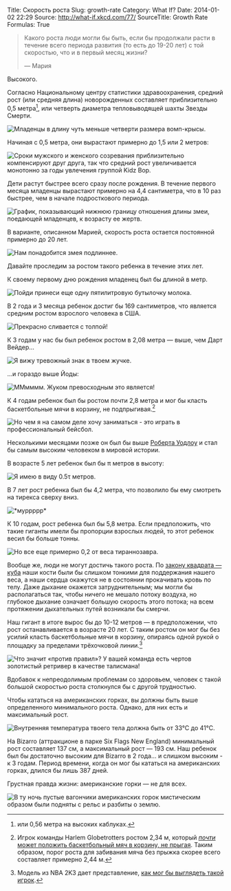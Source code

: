 Title: Скорость роста
Slug: growth-rate
Category: What If?
Date: 2014-01-02 22:29
Source: http://what-if.xkcd.com/77/
SourceTitle: Growth Rate
Formulas: True

> Какого роста люди могли бы быть, если бы продолжали расти в течение всего периода развития (то есть до 19-20 лет) с той скоростью, что и в первый месяц жизни?
> 
> — Мария

Высокого.

Согласно Национальному центру статистики здравоохранения, средний рост (или средняя длина) новорожденных составляет приблизительно 0,5 метра[^1], или четверть диаметра тепловыводящей шахты Звезды Смерти.

![](/uploads/077-growth-rate/height_deathstar_ru.png "Младенцы в длину чуть меньше четверти размера вомп-крысы.")

Начиная с 0,5 метра, они вырастают примерно до 1,5 или 2 метров:

![](/uploads/077-growth-rate/height_chart_ru.png "Сроки мужского и женского созревания приблизительно компенсируют друг друга, так что средний рост увеличивается монотонно за годы увлечения группой Kidz Bop.")

Дети растут быстрее всего сразу после рождения. В течение первого месяца младенцы вырастают примерно на 4,4 сантиметра, что в 10 раз быстрее, чем в начале подросткового периода.

![](/uploads/077-growth-rate/height_zoom_ru.png "График, показывающий нижнюю границу отношения длины змеи, поедающей младенцев, к возрасту ее жертв.")

В варианте, описанном Марией, скорость роста остается постоянной примерно до 20 лет.

![](/uploads/077-growth-rate/height_extrap_ru.png "Нам понадобится змея подлиннее.")

Давайте проследим за ростом такого ребенка в течение этих лет.

К своему первому дню рождения младенец был бы длиной в метр.

![](/uploads/077-growth-rate/height_1_ru.png "Пойди принеси еще одну пятилитровую бутылочку молока.")

В 2 года и 3 месяца ребенок достиг бы 169 сантиметров, что является средним ростом взрослого человека в США.

![](/uploads/077-growth-rate/height_2.png "Прекрасно сливается с толпой!")

К 3 годам у нас бы был ребенок ростом в 2,08 метра — выше, чем Дарт Вейдер…

![](/uploads/077-growth-rate/height_3_ru.png "Я вижу тревожный знак в твоем жучке.")

…и гораздо выше Йоды:

![](/uploads/077-growth-rate/height_yoda.png "ММмммм. Жуком превосходным это является!")

К 4 годам ребенок был бы ростом почти 2,8 метра и мог бы класть баскетбольные мячи в корзину, не подпрыгивая.[^2]

![](/uploads/077-growth-rate/height_4.png "Но чем я на самом деле хочу заниматься - это играть в профессиональный бейсбол.")

Несколькими месяцами позже он был бы выше [Роберта Уодлоу](https://ru.wikipedia.org/wiki/Уодлоу,_Роберт) и стал бы самым высоким человеком в мировой истории.

В возрасте 5 лет ребенок был бы π метров в высоту:

![](/uploads/077-growth-rate/height_5.png "Я имею в виду 0.5τ метров.")

В 7 лет рост ребенка был бы 4,2 метра, что позволило бы ему смотреть на тирекса сверху вниз.

![](/uploads/077-growth-rate/height_7_ru.png "*муррррр*")

К 10 годам, рост ребенка был бы 5,8 метра. Если предположить, что такие гиганты имели бы пропорции взрослых людей, то этот ребенок весил бы больше тонны.

![](/uploads/077-growth-rate/height_10.png "Но все еще примерно 0,2 от веса тираннозавра.")

Вообще же, люди не могут достичь такого роста. По [закону квадрата — куба](https://ru.wikipedia.org/wiki/Закон_квадрата_—_куба) наши кости были бы слишком тонкими для поддержания нашего веса, а наши сердца окажутся не в состоянии прокачивать кровь по телу. Даже дыхание окажется затруднительным; мы могли бы располагаться так, чтобы ничего не мешало потоку воздуха, но глубокое дыхание означает большую скорость этого потока; на всем протяжении дыхательных путей возникали бы смерчи.

Наш гигант в итоге вырос бы до 10-12 метров — в предположении, что рост останавливается в возрасте 20 лет. С таким ростом он мог бы без усилий класть баскетбольные мячи в корзину, опираясь одной рукой о площадку за пределами трёхочковой линии.[^3]

![](/uploads/077-growth-rate/height_dunk.png "Что значит «против правил»? У вашей команда есть чертов золотистый ретривер в качестве талисмана!")

Вдобавок к непреодолимым проблемам со здоровьем, человек с такой большой скоростью роста столкнулся бы с другой трудностью.

Чтобы кататься на американских горках, вы должны быть выше определенного минимального роста. Однако, для них есть и максимальный рост.

![](/uploads/077-growth-rate/height_coaster_ru.png "Внутренняя температура твоего тела должна быть от 33&deg;C до 41&deg;C.")

На Bizarro (аттракционе в парке Six Flags New England) минимальный рост составляет 137 см, а максимальный рост — 193 см. Наш ребенок был бы достаточно высоким для Bizarro в 2 года… и слишком высоким - к 3 годам. Период времени, когда он мог бы кататься на американских горках, длился бы лишь 387 дней.

Грустная правда жизни: американские горки — не для всех.

![](/uploads/077-growth-rate/height_sad_ru.png "В ту ночь пустые вагончики американских горок мистическим образом были подняты с рельс и разбиты о землю.")

[^1]: или 0,56 метра на высоких каблуках.
[^2]: Игрок команды Harlem Globetrotters ростом 2,34 м, который [_почти_ может положить баскетбольный мяч в корзину, не прыгая](http://www.youtube.com/watch?v=HTnC0RBXwws). Таким образом, порог роста для забивания мяча без прыжка скорее всего составляет примерно 2,44 м.
[^3]: Модель из NBA 2K3 дает представление, [как мог бы выглядеть такой игрок](http://www.youtube.com/watch?v=vGt10eu4XB8).
